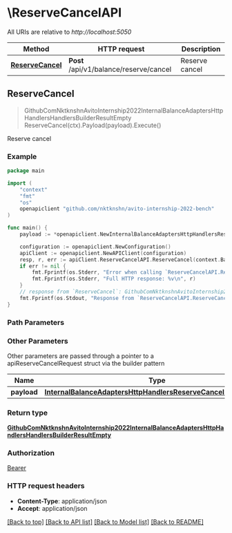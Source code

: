 # \ReserveCancelAPI

All URIs are relative to *http://localhost:5050*

Method | HTTP request | Description
------------- | ------------- | -------------
[**ReserveCancel**](ReserveCancelAPI.md#ReserveCancel) | **Post** /api/v1/balance/reserve/cancel | Reserve cancel



## ReserveCancel

> GithubComNktknshnAvitoInternship2022InternalBalanceAdaptersHttpHandlersHandlersBuilderResultEmpty ReserveCancel(ctx).Payload(payload).Execute()

Reserve cancel



### Example

```go
package main

import (
	"context"
	"fmt"
	"os"
	openapiclient "github.com/nktknshn/avito-internship-2022-bench"
)

func main() {
	payload := *openapiclient.NewInternalBalanceAdaptersHttpHandlersReserveCancelRequestBody() // InternalBalanceAdaptersHttpHandlersReserveCancelRequestBody | Payload

	configuration := openapiclient.NewConfiguration()
	apiClient := openapiclient.NewAPIClient(configuration)
	resp, r, err := apiClient.ReserveCancelAPI.ReserveCancel(context.Background()).Payload(payload).Execute()
	if err != nil {
		fmt.Fprintf(os.Stderr, "Error when calling `ReserveCancelAPI.ReserveCancel``: %v\n", err)
		fmt.Fprintf(os.Stderr, "Full HTTP response: %v\n", r)
	}
	// response from `ReserveCancel`: GithubComNktknshnAvitoInternship2022InternalBalanceAdaptersHttpHandlersHandlersBuilderResultEmpty
	fmt.Fprintf(os.Stdout, "Response from `ReserveCancelAPI.ReserveCancel`: %v\n", resp)
}
```

### Path Parameters



### Other Parameters

Other parameters are passed through a pointer to a apiReserveCancelRequest struct via the builder pattern


Name | Type | Description  | Notes
------------- | ------------- | ------------- | -------------
 **payload** | [**InternalBalanceAdaptersHttpHandlersReserveCancelRequestBody**](InternalBalanceAdaptersHttpHandlersReserveCancelRequestBody.md) | Payload | 

### Return type

[**GithubComNktknshnAvitoInternship2022InternalBalanceAdaptersHttpHandlersHandlersBuilderResultEmpty**](GithubComNktknshnAvitoInternship2022InternalBalanceAdaptersHttpHandlersHandlersBuilderResultEmpty.md)

### Authorization

[Bearer](../README.md#Bearer)

### HTTP request headers

- **Content-Type**: application/json
- **Accept**: application/json

[[Back to top]](#) [[Back to API list]](../README.md#documentation-for-api-endpoints)
[[Back to Model list]](../README.md#documentation-for-models)
[[Back to README]](../README.md)

